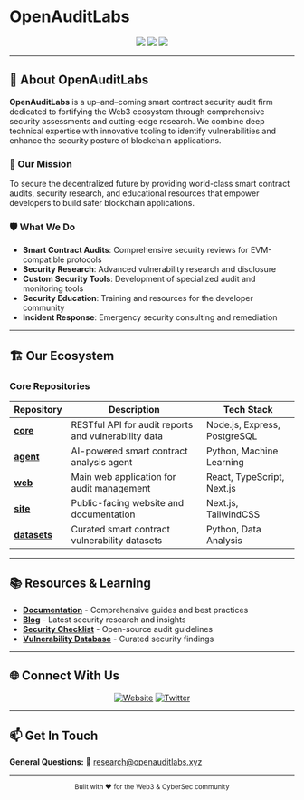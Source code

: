# OpenAuditLabs

<div align="center">
  <img src="https://img.shields.io/badge/Smart%20Contract-Security-blue?style=for-the-badge" />
  <img src="https://img.shields.io/badge/Blockchain-Audits-green?style=for-the-badge" />
  <img src="https://img.shields.io/badge/DeFi-Security-orange?style=for-the-badge" />
</div>

---

## 🔐 About OpenAuditLabs

**OpenAuditLabs** is a up–and–coming smart contract security audit firm dedicated to fortifying the Web3 ecosystem through comprehensive security assessments and cutting-edge research. We combine deep technical expertise with innovative tooling to identify vulnerabilities and enhance the security posture of blockchain applications.

### 🎯 Our Mission
To secure the decentralized future by providing world-class smart contract audits, security research, and educational resources that empower developers to build safer blockchain applications.

### 🛡️ What We Do
- **Smart Contract Audits**: Comprehensive security reviews for EVM-compatible protocols
- **Security Research**: Advanced vulnerability research and disclosure
- **Custom Security Tools**: Development of specialized audit and monitoring tools
- **Security Education**: Training and resources for the developer community
- **Incident Response**: Emergency security consulting and remediation

---

## 🏗️ Our Ecosystem

### Core Repositories

| Repository | Description | Tech Stack |
|------------|-------------|------------|
| **[core](https://github.com/OpenAuditLabs/core)** | RESTful API for audit reports and vulnerability data | Node.js, Express, PostgreSQL |
| **[agent](https://github.com/OpenAuditLabs/agent)** | AI-powered smart contract analysis agent | Python, Machine Learning |
| **[web](https://github.com/OpenAuditLabs/web)** | Main web application for audit management | React, TypeScript, Next.js |
| **[site](https://github.com/OpenAuditLabs/site)** | Public-facing website and documentation | Next.js, TailwindCSS |
| **[datasets](https://github.com/OpenAuditLabs/datasets)** | Curated smart contract vulnerability datasets | Python, Data Analysis |

---

## 📚 Resources & Learning

- **[Documentation](https://docs.openaudits.xyz)** - Comprehensive guides and best practices
- **[Blog](https://blog.openaudits.xyz)** - Latest security research and insights
- **[Security Checklist](https://checklist.openaudits.xyz)** - Open-source audit guidelines
- **[Vulnerability Database](https://vulndb.openaudits.xyz)** - Curated security findings

---

## 🌐 Connect With Us

<div align="center">

[![Website](https://img.shields.io/badge/Website-openaudits.xyz-blue?style=for-the-badge)](https://openauditlabs.xyz)
[![Twitter](https://img.shields.io/badge/Twitter-@OpenAuditLabs-1DA1F2?style=for-the-badge&logo=twitter)](https://twitter.com/openauditlabs)

</div>

---

## 📫 Get In Touch

**General Questions:** 💬 [research@openauditlabs.xyz](mailto:research@openauditlabs.xyz)

---

<div align="center">
  <sub>Built with ❤️ for the Web3 & CyberSec community</sub>
</div>
